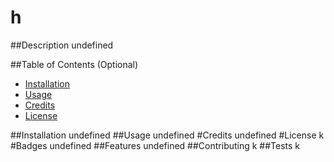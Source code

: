 # h

  ##Description
  undefined

  ##Table of Contents (Optional)
  * [Installation](#installation)
  * [Usage](#usage)
  * [Credits](#credits)
  * [License](#license)
  
  ##Installation
  undefined
  ##Usage
  undefined
  #Credits
  undefined
  #License
  k
  #Badges
  undefined
  ##Features
  undefined
  ##Contributing
  k
  ##Tests
  k
